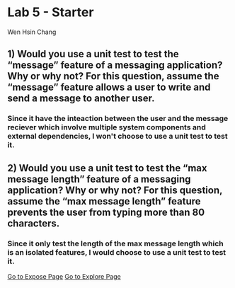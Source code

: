 # Lab 5 - Starter
Wen Hsin Chang
## 1) Would you use a unit test to test the “message” feature of a messaging application? Why or why not? For this question, assume the “message” feature allows a user to write and send a message to another user.
### Since it have the inteaction between the user and the message reciever which involve multiple system components and external dependencies, I won't choose to use a unit test to test it.

## 2) Would you use a unit test to test the “max message length” feature of a messaging application? Why or why not? For this question, assume the “max message length” feature prevents the user from typing more than 80 characters.
### Since it only test the length of the max message length which is an isolated features, I would choose to use a unit test to test it.

<a href="https://whc004.github.io/Lab5_Starter/expose.html">Go to Expose Page</a>
<a href="https://whc004.github.io/Lab5_Starter/explore.html">Go to Explore Page</a>
